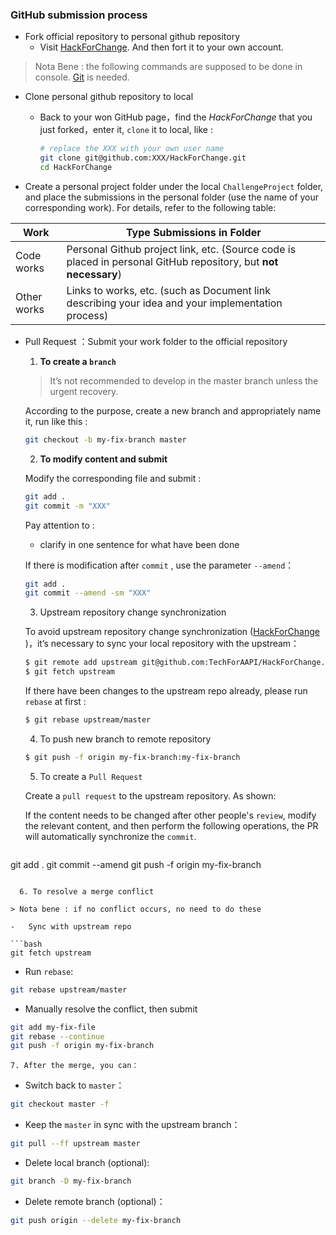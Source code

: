 ### GitHub submission process

- Fork official repository to personal github repository
  - Visit [HackForChange](https://github.com/TechForAAPI/HackForChange). And then fort it to your own account.

> Nota Bene :  the following commands are supposed to be done in console. [Git](https://git-scm.com/) is needed.

- Clone personal github repository to local

  - Back to your won GitHub page，find the *HackForChange* that you just forked，enter it, `clone` it to local, like :

    ```bash
    # replace the XXX with your own user name
    git clone git@github.com:XXX/HackForChange.git
    cd HackForChange
    ```

- Create a personal project folder under the local `ChallengeProject` folder, and place the submissions in the personal folder (use the name of your corresponding work). For details, refer to the following table:

| Work        | Type Submissions in Folder                                   |
| ----------- | ------------------------------------------------------------ |
| Code works  | Personal Github project link, etc. (Source code is placed in personal GitHub repository, but **not necessary**) |
| Other works | Links to works, etc. (such as Document link describing your idea and your implementation process) |

* Pull Request ：Submit your work folder to the official repository

  1. **To create a `branch`**

  > It’s not recommended to develop in the master branch unless the urgent recovery.

  According to the purpose, create a new branch and appropriately name it, run like this :

  ```bash
  git checkout -b my-fix-branch master
  ```

  2. **To modify content and submit**

  Modify the corresponding file and submit :

  ```bash
  git add .
  git commit -m "XXX"
  ```

  Pay attention to :

  * clarify in one sentence for what have been done

  If there is modification after `commit` , use the parameter `--amend`：

  ```bash
  git add .
  git commit --amend -sm "XXX"
  ```

  3. Upstream repository change synchronization

  To avoid upstream repository change synchronization ([HackForChange](https://github.com/TechForAAPI/HackForChange) )，it’s necessary to sync your local repository with the upstream：

  ```bash
  $ git remote add upstream git@github.com:TechForAAPI/HackForChange.git
  $ git fetch upstream
  ```

  If there have been changes to the upstream repo already, please run `rebase` at first :

  ```bash
  $ git rebase upstream/master
  ```

  4. To push new branch to remote repository

  ```bash
  $ git push -f origin my-fix-branch:my-fix-branch
  ```

  5. To create a `Pull Request`

  Create a `pull request` to the upstream repository. As shown:


  If the content needs to be changed after other people's `review`, modify the relevant content, and then perform the following operations, the PR will automatically synchronize the `commit`.

  ```bash
git add .
git commit --amend
git push -f origin my-fix-branch
  ```

    6. To resolve a merge conflict

  > Nota bene : if no conflict occurs, no need to do these

  -   Sync with upstream repo

  ```bash
git fetch upstream
  ```

  -   Run `rebase`:

  ```bash
git rebase upstream/master
  ```

  -   Manually resolve the conflict, then submit

  ```bash
git add my-fix-file
git rebase --continue
git push -f origin my-fix-branch
  ```

    7. After the merge, you can：

  -   Switch back to `master`：

  ```bash
git checkout master -f
  ```

  -   Keep the `master` in sync with the upstream branch：

  ```bash
git pull --ff upstream master
  ```

  -   Delete local branch (optional):

  ```bash
git branch -D my-fix-branch
  ```

  -   Delete remote branch (optional)：

  ```bash
git push origin --delete my-fix-branch
  ```

